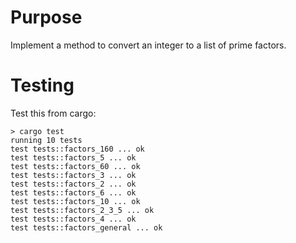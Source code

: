# Purpose
Implement a method to convert an integer to a list of prime factors.

# Testing
Test this from cargo:
```
> cargo test
running 10 tests
test tests::factors_160 ... ok
test tests::factors_5 ... ok
test tests::factors_60 ... ok
test tests::factors_3 ... ok
test tests::factors_2 ... ok
test tests::factors_6 ... ok
test tests::factors_10 ... ok
test tests::factors_2_3_5 ... ok
test tests::factors_4 ... ok
test tests::factors_general ... ok
```

